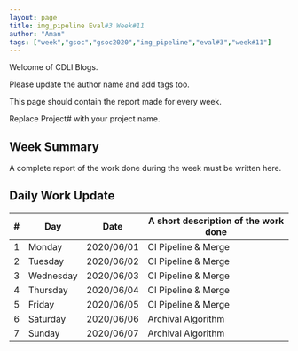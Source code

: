```yaml
---
layout: page
title: img_pipeline Eval#3 Week#11
author: "Aman"
tags: ["week","gsoc","gsoc2020","img_pipeline","eval#3","week#11"]
---
```

Welcome of CDLI Blogs.

Please update the author name and add tags too. 

This page should contain the report made for every week.

Replace Project# with your project name.

## Week Summary

A complete report of the work done during the week must be written here. 


## Daily Work Update

|\#|Day|Date|A short description of the work done|  
|---	|---	|---	|---	|  
|1   	| Monday 	|   2020/06/01	| CI Pipeline & Merge |  
|2   	| Tuesday  	|   2020/06/02	| CI Pipeline & Merge |  
|3   	| Wednesday  	|  2020/06/03 	| CI Pipeline & Merge |  
|4   	| Thursday  	|   2020/06/04	| CI Pipeline & Merge |  
|5   	| Friday  	|   2020/06/05	| CI Pipeline & Merge |  
|6   	| Saturday  	|   2020/06/06	| Archival Algorithm |  
|7   	| Sunday  	|   2020/06/07	| Archival Algorithm |  
